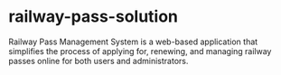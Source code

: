 # railway-pass-solution
Railway Pass Management System is a web-based application that simplifies the process of applying for, renewing, and managing railway passes online for both users and administrators.
